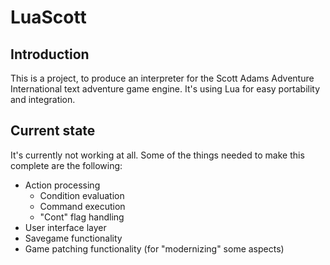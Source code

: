 # LuaScott
## Introduction
This is a project, to produce an interpreter for the Scott Adams Adventure International text adventure game engine. It's using Lua for easy portability and integration.
## Current state
It's currently not working at all. Some of the things needed to make this complete are the following:
* Action processing
  * Condition evaluation
  * Command execution
  * "Cont" flag handling
* User interface layer
* Savegame functionality
* Game patching functionality (for "modernizing" some aspects)
